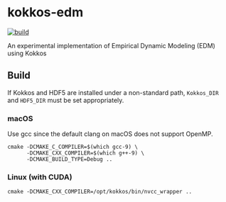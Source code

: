 # kokkos-edm

[![build](https://github.com/keichi/kEDM/workflows/build/badge.svg)](https://github.com/keichi/kEDM/actions?query=workflow%3Abuild)

An experimental implementation of Empirical Dynamic Modeling (EDM) using Kokkos

## Build

If Kokkos and HDF5 are installed under a non-standard path, `Kokkos_DIR` and
`HDF5_DIR` must be set appropriately.

### macOS

Use gcc since the default clang on macOS does not support OpenMP.

```
cmake -DCMAKE_C_COMPILER=$(which gcc-9) \
      -DCMAKE_CXX_COMPILER=$(which g++-9) \
      -DCMAKE_BUILD_TYPE=Debug ..
```

### Linux (with CUDA)

```
cmake -DCMAKE_CXX_COMPILER=/opt/kokkos/bin/nvcc_wrapper ..
```
